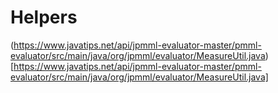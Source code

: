 
# Helpers

(https://www.javatips.net/api/jpmml-evaluator-master/pmml-evaluator/src/main/java/org/jpmml/evaluator/MeasureUtil.java)[https://www.javatips.net/api/jpmml-evaluator-master/pmml-evaluator/src/main/java/org/jpmml/evaluator/MeasureUtil.java]
















